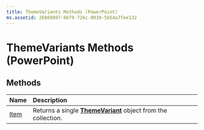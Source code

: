 ```yaml
---
title: ThemeVariants Methods (PowerPoint)
ms.assetid: 26869897-06f9-726c-0030-5b54a7fee132
---
```



# ThemeVariants Methods (PowerPoint)

## Methods



|**Name**|**Description**|
|:-----|:-----|
|[Item](themevariants-item-method-powerpoint.md)|Returns a single  **[ThemeVariant](themevariant-object-powerpoint.md)** object from the collection.|

